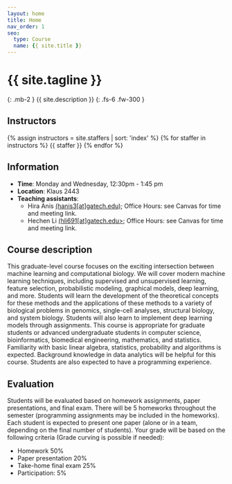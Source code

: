 ```yaml
---
layout: home
title: Home
nav_order: 1
seo:
  type: Course
  name: {{ site.title }}
---
```


# {{ site.tagline }}
{: .mb-2 }
{{ site.description }}
{: .fs-6 .fw-300 }

<!-- {% if site.announcements %}
{{ site.announcements.last }}
[Announcements](announcements.md){: .btn .btn-outline .fs-3 }
{% endif %} -->

## Instructors
{% assign instructors = site.staffers | sort: 'index' %} {% for staffer in instructors %} {{ staffer }} {% endfor %}

## Information
- **Time**: Monday and Wednesday, 12:30pm - 1:45 pm
- **Location**: Klaus 2443
- **Teaching assistants**:
  - Hira Anis [(hanis3[at]gatech.edu)](mailto:hanis3@gatech.edu); Office Hours: see Canvas for time and meeting link.
  - Hechen Li [(hli691[at]gatech.edu>](mailto:hli691@gatech.edu); Office Hours: see Canvas for time and meeting link.

## Course description

This graduate-level course focuses on the exciting intersection between machine learning and computational biology. We will cover modern machine learning techniques, including supervised and unsupervised learning, feature selection, probabilistic modeling, graphical models, deep learning, and more. Students will learn the development of the theoretical concepts for these methods and the applications of these methods to a variety of biological problems in genomics, single-cell analyses, structural biology, and system biology.  Students will also learn to implement deep learning models through assignments. This course is appropriate for graduate students or advanced undergraduate students in computer science, bioinformatics, biomedical engineering, mathematics, and statistics. Familiarity with basic linear algebra, statistics, probability and algorithms is expected. Background knowledge in data analytics will be helpful for this course. Students are also expected to have a programming experience.

## Evaluation

Students will be evaluated based on homework assignments, paper presentations, and final exam. There will be 5 homeworks throughout the semester (programming assignments may be included in the homeworks). Each student is expected to present one paper (alone or in a team, depending on the final number of students). Your grade will be based on the following criteria (Grade curving is possible if needed):
- Homework 50%
- Paper presentation 20%
- Take-home final exam 25%
- Participation: 5% 
